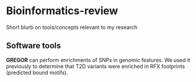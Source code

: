 # Bioinformatics-review
Short blurb on tools/concepts relevant to my research

## Software tools
**GREGOR** can perform enrichments of SNPs in genomic features. We used it previously to determine that T2D variants were enriched in RFX footprints (predicted bound motifs).
